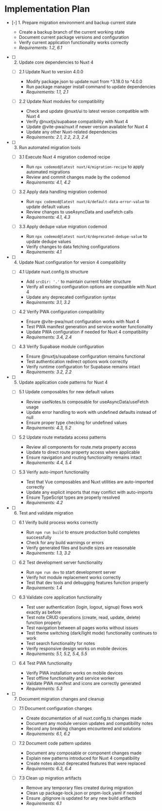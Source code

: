 # Implementation Plan

- [-] 1. Prepare migration environment and backup current state



  - Create a backup branch of the current working state
  - Document current package versions and configuration
  - Verify current application functionality works correctly
  - _Requirements: 1.2, 6.1_

- [ ] 2. Update core dependencies to Nuxt 4
  - [ ] 2.1 Update Nuxt to version 4.0.0
    - Modify package.json to update nuxt from ^3.18.0 to ^4.0.0
    - Run package manager install command to update dependencies
    - _Requirements: 1.1, 2.1_

  - [ ] 2.2 Update Nuxt modules for compatibility
    - Check and update @nuxt/ui to latest version compatible with Nuxt 4
    - Verify @nuxtjs/supabase compatibility with Nuxt 4
    - Update @vite-pwa/nuxt if newer version available for Nuxt 4
    - Update any other Nuxt-related dependencies
    - _Requirements: 2.1, 2.2, 2.3, 2.4_

- [ ] 3. Run automated migration tools
  - [ ] 3.1 Execute Nuxt 4 migration codemod recipe
    - Run `npx codemod@latest nuxt/4/migration-recipe` to apply automated migrations
    - Review and commit changes made by the codemod
    - _Requirements: 4.1, 4.2_

  - [ ] 3.2 Apply data handling migration codemod
    - Run `npx codemod@latest nuxt/4/default-data-error-value` to update default values
    - Review changes to useAsyncData and useFetch calls
    - _Requirements: 4.1, 4.3_

  - [ ] 3.3 Apply dedupe value migration codemod
    - Run `npx codemod@latest nuxt/4/deprecated-dedupe-value` to update dedupe values
    - Verify changes to data fetching configurations
    - _Requirements: 4.1_

- [ ] 4. Update Nuxt configuration for version 4 compatibility
  - [ ] 4.1 Update nuxt.config.ts structure
    - Add `srcDir: '.'` to maintain current folder structure
    - Verify all existing configuration options are compatible with Nuxt 4
    - Update any deprecated configuration syntax
    - _Requirements: 3.1, 3.2_

  - [ ] 4.2 Verify PWA configuration compatibility
    - Ensure @vite-pwa/nuxt configuration works with Nuxt 4
    - Test PWA manifest generation and service worker functionality
    - Update PWA configuration if needed for Nuxt 4 compatibility
    - _Requirements: 3.4, 2.4_

  - [ ] 4.3 Verify Supabase module configuration
    - Ensure @nuxtjs/supabase configuration remains functional
    - Test authentication redirect options work correctly
    - Verify runtime configuration for Supabase remains intact
    - _Requirements: 3.2, 2.2_

- [ ] 5. Update application code patterns for Nuxt 4
  - [ ] 5.1 Update composables for new default values
    - Review useNotes.ts composable for useAsyncData/useFetch usage
    - Update error handling to work with undefined defaults instead of null
    - Ensure proper type checking for undefined values
    - _Requirements: 4.3, 5.2_

  - [ ] 5.2 Update route metadata access patterns
    - Review all components for route.meta property access
    - Update to direct route property access where applicable
    - Ensure navigation and routing functionality remains intact
    - _Requirements: 4.4, 5.4_

  - [ ] 5.3 Verify auto-import functionality
    - Test that Vue composables and Nuxt utilities are auto-imported correctly
    - Update any explicit imports that may conflict with auto-imports
    - Ensure TypeScript types are properly resolved
    - _Requirements: 4.2_

- [ ] 6. Test and validate migration
  - [ ] 6.1 Verify build process works correctly
    - Run `npm run build` to ensure production build completes successfully
    - Check for any build warnings or errors
    - Verify generated files and bundle sizes are reasonable
    - _Requirements: 1.3, 3.2_

  - [ ] 6.2 Test development server functionality
    - Run `npm run dev` to start development server
    - Verify hot module replacement works correctly
    - Test that dev tools and debugging features function properly
    - _Requirements: 1.4_

  - [ ] 6.3 Validate core application functionality
    - Test user authentication (login, logout, signup) flows work exactly as before
    - Test note CRUD operations (create, read, update, delete) function properly
    - Test navigation between all pages works without issues
    - Test theme switching (dark/light mode) functionality continues to work
    - Test search functionality for notes
    - Verify responsive design works on mobile devices
    - _Requirements: 5.1, 5.2, 5.4, 5.5_

  - [ ] 6.4 Test PWA functionality
    - Verify PWA installation works on mobile devices
    - Test offline functionality and service worker
    - Validate PWA manifest and icons are correctly generated
    - _Requirements: 5.3_

- [ ] 7. Document migration changes and cleanup
  - [ ] 7.1 Document configuration changes
    - Create documentation of all nuxt.config.ts changes made
    - Document any module version updates and compatibility notes
    - Record any breaking changes encountered and solutions
    - _Requirements: 6.1, 6.2_

  - [ ] 7.2 Document code pattern updates
    - Document any composable or component changes made
    - Explain new patterns introduced for Nuxt 4 compatibility
    - Create notes about deprecated features that were replaced
    - _Requirements: 6.3, 6.4_

  - [ ] 7.3 Clean up migration artifacts
    - Remove any temporary files created during migration
    - Clean up package-lock.json or pnpm-lock.yaml if needed
    - Ensure .gitignore is updated for any new build artifacts
    - _Requirements: 6.1_